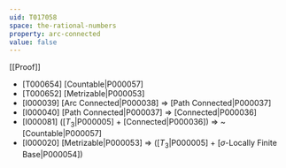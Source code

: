 ```yaml
---
uid: T017058
space: the-rational-numbers
property: arc-connected
value: false
---
```

[[Proof]]

* [T000654] [Countable|P000057]
* [T000652] [Metrizable|P000053]
* [I000039] [Arc Connected|P000038] => [Path Connected|P000037]
* [I000040] [Path Connected|P000037] => [Connected|P000036]
* [I000081] ([$T_3$|P000005] + [Connected|P000036]) => ~[Countable|P000057]
* [I000020] [Metrizable|P000053] => ([$T_3$|P000005] + [$\sigma$-Locally Finite Base|P000054])

